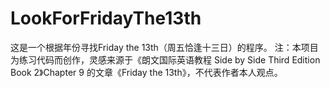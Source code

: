 # LookForFridayThe13th
这是一个根据年份寻找Friday the 13th（周五恰逢十三日）的程序。
注：本项目为练习代码而创作，灵感来源于《朗文国际英语教程 Side by Side Third Edition Book 2》Chapter 9 的文章《Friday the 13th》，不代表作者本人观点。
